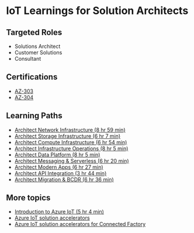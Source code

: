 # IoT Learnings for Solution Architects

## Targeted Roles

* Solutions Architect
* Customer Solutions
* Consultant

## Certifications

* [AZ-303](https://docs.microsoft.com/en-us/learn/certifications/exams/az-303)
* [AZ-304](https://docs.microsoft.com/en-us/learn/certifications/exams/az-304)

## Learning Paths

* [Architect Network Infrastructure (8 hr 59 min)](https://docs.microsoft.com/learn/paths/architect-network-infrastructure/)
* [Architect Storage Infrastructure (6 hr 7 min)](https://docs.microsoft.com/learn/paths/architect-storage-infrastructure/)
* [Architect Compute Infrastructure (6 hr 54 min)](https://docs.microsoft.com/learn/paths/architect-compute-infrastructure/)
* [Architect Infrastructure Operations (8 hr 5 min)](https://docs.microsoft.com/learn/paths/architect-infrastructure-operations/)
* [Architect Data Platform (8 hr 5 min)](https://docs.microsoft.com/learn/paths/architect-data-platform/)
* [Architect Messaging & Serverless (6 hr 20 min)](https://docs.microsoft.com/learn/paths/architect-messaging-serverless/)
* [Architect Modern Apps (6 hr 27 min)](https://docs.microsoft.com/learn/paths/architect-modern-apps/)
* [Architect API Integration (3 hr 44 min)](https://docs.microsoft.com/learn/paths/architect-api-integration/)
* [Architect Migration & BCDR (6 hr 36 min)](https://docs.microsoft.com/learn/paths/architect-migration-bcdr/)

## More topics
* [Introduction to Azure IoT (5 hr 4 min)](https://docs.microsoft.com/en-us/learn/paths/introduction-to-azure-iot/)
* [Azure IoT solution accelerators](https://docs.microsoft.com/en-us/azure/iot-accelerators/about-iot-accelerators)
* [Azure IoT solution accelerators for Connected Factory](https://www.azureiotsolutions.com/Accelerators#description/connected-factory)